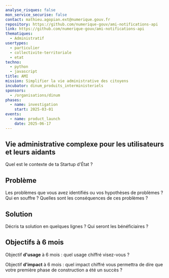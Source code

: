 ```yaml
---
analyse_risques: false
mon_service_securise: false
contact: mathieu.agopian.ext@numerique.gouv.fr
repository: https://github.com/numerique-gouv/ami-notifications-api
link: https://github.com/numerique-gouv/ami-notifications-api
thematiques:
  - Administratif
usertypes:
  - particulier
  - collectivite-territoriale
  - etat
techno:
  - python
  - javascript
title: AMI
mission: Simplifier la vie administrative des citoyens
incubator: dinum_produits_interministeriels
sponsors:
  - /organisations/dinum
phases:
  - name: investigation
    start: 2025-03-01
events:
  - name: product_launch
    date: 2025-06-17
---
```

## Vie administrative complexe pour les utilisateurs et leurs aidants

Quel est le contexte de ta Startup d'État ?

## Problème

Les problèmes que vous avez identifiés ou vos hypothèses de problèmes ? Qui en souffre ? Quelles sont les conséquences de ces problèmes ?

## Solution

Décris ta solution en quelques lignes ? Qui seront les bénéficiaires ?

## Objectifs à 6 mois

Objectif **d'usage** à 6 mois : quel usage chiffré visez-vous ?

Objectif **d'impact** à 6 mois : quel impact chiffré vous permettra de dire que votre première phase de construction a été un succès ?

